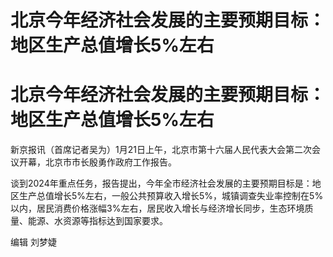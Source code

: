 # 北京今年经济社会发展的主要预期目标：地区生产总值增长5%左右

# 北京今年经济社会发展的主要预期目标：地区生产总值增长5%左右

新京报讯（首席记者吴为）1月21日上午，北京市第十六届人民代表大会第二次会议开幕，北京市市长殷勇作政府工作报告。

谈到2024年重点任务，报告提出，今年全市经济社会发展的主要预期目标是：地区生产总值增长5%左右，一般公共预算收入增长5%，城镇调查失业率控制在5%以内，居民消费价格涨幅3%左右，居民收入增长与经济增长同步，生态环境质量、能源、水资源等指标达到国家要求。

编辑 刘梦婕

